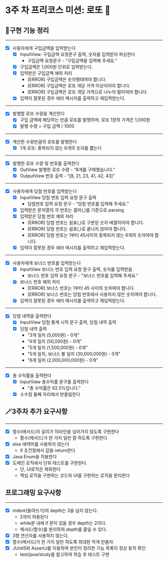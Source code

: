 # 3주 차 프리코스 미션: 로또 🎊

## 📄구현 기능 정리

---

- [x] 사용자에게 구입금액을 입력받는다
    - [x] InputView: 구입금액 요청문구 출력, 숫자를 입력받아 파싱한다
        - 구입금액 요청문구 - “구입금액을 입력해 주세요.”
    - [x] 구입금액은 1,000원 단위로 입력받는다.
    - [x] 입력받은 구입금액 예외 처리
        - [ERROR] 구입금액은 숫자형태여야 합니다.
        - [ERROR] 구입금액은 로또 개당 가격 이상이어야 합니다.
        - [ERROR] 구입금액은 로또 개당 가격으로 나누어 떨어져야 합니다.
    - [x] 입력이 잘못된 경우 에러 메시지를 출력하고 재입력받는다.

---

- [x] 발행할 로또 수량을 계산한다
    - [x] 구입 금액에 해당하는 만큼 로또를 발행하며, 로또 1장의 가격은 1,000원
    - [x] 발행 수량 = 구입 금액 / 1000

---

- [x] 계산한 수량만큼의 로또를 발행한다
    - [x] 1개 로또: 중복되지 않는 6개의 숫자를 뽑는다

---

- [x] 발행한 로또 수량 및 번호를 출력한다
    - [x] OutView 발행한 로또 수량 - “8개를 구매했습니다.”
    - [x] OutputView 번호 출력 - “[8, 21, 23, 41, 42, 43]”

---

- [x] 사용자에게 당첨 번호를 입력받는다
    - [x] InputView 당첨 번호 입력 요청 문구 출력
        - 당첨번호 입력 요청 문구 - “당첨 번호를 입력해 주세요.”
    - [x] 입력받은 문자열의 각 번호는 콤마(,)를 기준으로 parsing
    - [x] 입력받은 당첨 번호 예외 처리
        - [ERROR] 당첨 번호는 쉼표(,)로 구분된 숫자 배열이어야 합니다.
        - [ERROR] 당첨 번호는 쉼표(,)로 끝나지 않아야 합니다.
        - [ERROR] 당첨 번호는 1부터 45사이의 중복되지 않는 6개의 숫자여야 합니다.
    - [x] 입력이 잘못된 경우 에러 메시지를 출력하고 재입력받는다.

---

- [x] 사용자에게 보너스 번호를 입력받는다
    - [x] InputView 보너스 번호 입력 요청 문구 출력, 숫자를 입력받음
        - 보너스 번호 입력 요청 문구 - "보너스 번호를 입력해 주세요."
    - [x] 보너스 번호 예외 처리
        - [ERROR] 보너스 번호는 1부터 45 사이의 숫자여야 합니다.
        - [ERROR] 보너스 번호는 당첨 번호에서 사용하지 않은 숫자여야 합니다.
    - [x] 입력이 잘못된 경우 에러 메시지를 출력하고 재입력받는다.

---

- [x] 당첨 내역을 출력한다
    - [x] InputView 당첨 통계 시작 문구 출력, 당첨 내역 출력
    - [x] 당첨 내역 출력
        - "3개 일치 (5,000원) - 0개"
        - "4개 일치 (50,000원) - 0개"
        - "5개 일치 (1,500,000원) - 0개"
        - "5개 일치, 보너스 볼 일치 (30,000,000원) - 0개"
        - "6개 일치 (2,000,000,000원) - 0개"

---

- [x] 총 수익률을 출력한다
    - [x] InputView 총수익률 문구를 출력한다
        - "총 수익률은 62.5%입니다."
    - [x] 소수점 둘째 자리에서 반올림한다

## 🪄3주차 추가 요구사항

---

- [x] 함수(메서드)의 길이가 15라인을 넘어가지 않도록 구현한다
    - 함수(메서드)가 한 가지 일만 잘 하도록 구현한다
- [x] else 에약어를 사용하지 않는다
    - if 조건절에서 값을 return한다
- [x] Java Enum을 적용한다
- [x] 도메인 로직에서 단위 테스트를 구현한다.
    - 단, UI로직은 제외한다
    - 핵심 로직을 구현하는 코드와 UI를 구현하는 로직을 분리한다

## 프로그래밍 요구사항

---

- [x] indent(들여쓰기)의 depth는 3을 넘지 않는다.
    - 2까지 허용된다
    - while문 내에 if 문이 있을 경우 depth는 2이다.
    - 메서드(함수)를 분리하여 depth를 줄일 수 있다.
- [x] 3항 연산자를 사용하지 않는다.
- [x] 함수(메서드)가 한 가지 일만 하도록 최대한 작게 만들자.
- [x] JUnit5와 AssertJ를 이용하여 본인이 정리한 기능 목록이 정상 동작 확인
    - test/java/study를 참고하여 학습 후 테스트 구현
